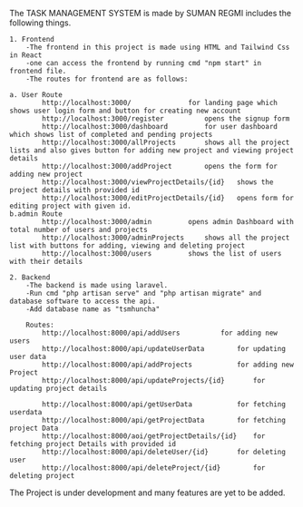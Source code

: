 The TASK MANAGEMENT SYSTEM is made by SUMAN REGMI includes the following things.

	1. Frontend 
		-The frontend in this project is made using HTML and Tailwind Css in React
		-one can access the frontend by running cmd "npm start" in frontend file.
		-The routes for frontend are as follows:
		
	a. User Route
			http://localhost:3000/				for landing page which shows user login form and button for creating new account
			http://localhost:3000/register			opens the signup form
			http://localhost:3000/dashboard			for user dashboard which shows list of completed and pending projects
			http://localhost:3000/allProjects		shows all the project lists and also gives button for adding new project and viewing project details
			http://localhost:3000/addProject		opens the form for adding new project
			http://localhost:3000/viewProjectDetails/{id}	shows the project details with provided id
			http://localhost:3000/editProjectDetails/{id}	opens form for editing project with given id.
	b.admin Route
			http://localhost:3000/admin			opens admin Dashboard with total number of users and projects
			http://localhost:3000/adminProjects		shows all the project list with buttons for adding, viewing and deleting project
			http://localhost:3000/users			shows the list of users with their details

	2. Backend
		-The backend is made using laravel.
		-Run cmd "php artisan serve" and "php artisan migrate" and database software to access the api.
		-Add database name as "tsmhuncha"

		Routes:
			http://localhost:8000/api/addUsers			for adding new users
			http://localhost:8000/api/updateUserData		for updating user data
			http://localhost:8000/api/addProjects			for adding new Project
			http://localhost:8000/api/updateProjects/{id}		for updating project details

			http://localhost:8000/api/getUserData			for fetching userdata
			http://localhost:8000/api/getProjectData		for fetching project Data
			http://localhost:8000/aoi/getProjectDetails/{id}	for fetching project Details with provided id
			http://localhost:8000/api/deleteUser/{id}		for deleting user
			http://localhost:8000/api/deleteProject/{id}		for deleting project

The Project is under development and many features are yet to be added.
